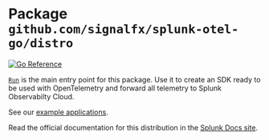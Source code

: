 # Package `github.com/signalfx/splunk-otel-go/distro`

[![Go Reference](https://pkg.go.dev/badge/github.com/signalfx/splunk-otel-go/distro.svg)](https://pkg.go.dev/github.com/signalfx/splunk-otel-go/distro)

[`Run`](https://pkg.go.dev/github.com/signalfx/splunk-otel-go/distro#Run)
is the main entry point for this package.
Use it to create an SDK ready to be used with OpenTelemetry
and forward all telemetry to Splunk Observabilty Cloud.

See our [example applications](https://github.com/signalfx/tracing-examples/tree/main/opentelemetry-tracing/opentelemetry-go).

Read the official documentation for this distribution in the
[Splunk Docs site](https://help.splunk.com/en/splunk-observability-cloud/manage-data/available-data-sources/supported-integrations-in-splunk-observability-cloud/apm-instrumentation/instrument-a-go-application).
